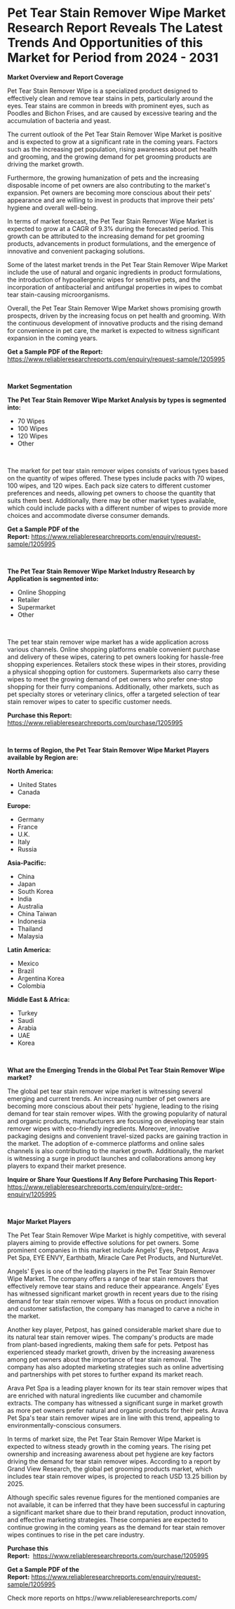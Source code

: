 <p><h1>Pet Tear Stain Remover Wipe Market Research Report Reveals The Latest Trends And Opportunities of this Market for Period from 2024 - 2031</h1></p><p><strong>Market Overview and Report Coverage</strong></p>
<p><p>Pet Tear Stain Remover Wipe is a specialized product designed to effectively clean and remove tear stains in pets, particularly around the eyes. Tear stains are common in breeds with prominent eyes, such as Poodles and Bichon Frises, and are caused by excessive tearing and the accumulation of bacteria and yeast.</p><p>The current outlook of the Pet Tear Stain Remover Wipe Market is positive and is expected to grow at a significant rate in the coming years. Factors such as the increasing pet population, rising awareness about pet health and grooming, and the growing demand for pet grooming products are driving the market growth.</p><p>Furthermore, the growing humanization of pets and the increasing disposable income of pet owners are also contributing to the market's expansion. Pet owners are becoming more conscious about their pets' appearance and are willing to invest in products that improve their pets' hygiene and overall well-being.</p><p>In terms of market forecast, the Pet Tear Stain Remover Wipe Market is expected to grow at a CAGR of 9.3% during the forecasted period. This growth can be attributed to the increasing demand for pet grooming products, advancements in product formulations, and the emergence of innovative and convenient packaging solutions.</p><p>Some of the latest market trends in the Pet Tear Stain Remover Wipe Market include the use of natural and organic ingredients in product formulations, the introduction of hypoallergenic wipes for sensitive pets, and the incorporation of antibacterial and antifungal properties in wipes to combat tear stain-causing microorganisms.</p><p>Overall, the Pet Tear Stain Remover Wipe Market shows promising growth prospects, driven by the increasing focus on pet health and grooming. With the continuous development of innovative products and the rising demand for convenience in pet care, the market is expected to witness significant expansion in the coming years.</p></p>
<p><strong>Get a Sample PDF of the Report:</strong> <a href="https://www.reliableresearchreports.com/enquiry/request-sample/1205995">https://www.reliableresearchreports.com/enquiry/request-sample/1205995</a></p>
<p>&nbsp;</p>
<p><strong>Market Segmentation</strong></p>
<p><strong>The Pet Tear Stain Remover Wipe Market Analysis by types is segmented into:</strong></p>
<p><ul><li>70 Wipes</li><li>100 Wipes</li><li>120 Wipes</li><li>Other</li></ul></p>
<p>&nbsp;</p>
<p><p>The market for pet tear stain remover wipes consists of various types based on the quantity of wipes offered. These types include packs with 70 wipes, 100 wipes, and 120 wipes. Each pack size caters to different customer preferences and needs, allowing pet owners to choose the quantity that suits them best. Additionally, there may be other market types available, which could include packs with a different number of wipes to provide more choices and accommodate diverse consumer demands.</p></p>
<p><strong>Get a Sample PDF of the Report:</strong>&nbsp;<a href="https://www.reliableresearchreports.com/enquiry/request-sample/1205995">https://www.reliableresearchreports.com/enquiry/request-sample/1205995</a></p>
<p>&nbsp;</p>
<p><strong>The Pet Tear Stain Remover Wipe Market Industry Research by Application is segmented into:</strong></p>
<p><ul><li>Online Shopping</li><li>Retailer</li><li>Supermarket</li><li>Other</li></ul></p>
<p>&nbsp;</p>
<p><p>The pet tear stain remover wipe market has a wide application across various channels. Online shopping platforms enable convenient purchase and delivery of these wipes, catering to pet owners looking for hassle-free shopping experiences. Retailers stock these wipes in their stores, providing a physical shopping option for customers. Supermarkets also carry these wipes to meet the growing demand of pet owners who prefer one-stop shopping for their furry companions. Additionally, other markets, such as pet specialty stores or veterinary clinics, offer a targeted selection of tear stain remover wipes to cater to specific customer needs.</p></p>
<p><strong>Purchase this Report:</strong>&nbsp; <a href="https://www.reliableresearchreports.com/purchase/1205995">https://www.reliableresearchreports.com/purchase/1205995</a></p>
<p>&nbsp;</p>
<p><strong>In terms of Region, the Pet Tear Stain Remover Wipe Market Players available by Region are:</strong></p>
<p>
    <p> <strong> North America: </strong>
        <ul>
            <li>United States</li>
            <li>Canada</li>
        </ul>
        </p> 
    <p> <strong> Europe: </strong>
        <ul>
            <li>Germany</li>
            <li>France</li>
            <li>U.K.</li>
            <li>Italy</li>
            <li>Russia</li>
        </ul>
        </p> 
    <p> <strong> Asia-Pacific: </strong>
        <ul>
            <li>China</li>
            <li>Japan</li>
            <li>South Korea</li>
            <li>India</li>
            <li>Australia</li>
            <li>China Taiwan</li>
            <li>Indonesia</li>
            <li>Thailand</li>
            <li>Malaysia</li>
        </ul>
        </p> 
    <p> <strong> Latin America: </strong>
        <ul>
            <li>Mexico</li>
            <li>Brazil</li>
            <li>Argentina Korea</li>
            <li>Colombia</li>
        </ul>
        </p> 
    <p> <strong> Middle East & Africa: </strong>
        <ul>
            <li>Turkey</li>
            <li>Saudi</li>
            <li>Arabia</li>
            <li>UAE</li>
            <li>Korea</li>
        </ul>
    </p>
    </p>
<p>&nbsp;</p>
<p><strong>What are the Emerging Trends in the Global Pet Tear Stain Remover Wipe market?</strong></p>
<p><p>The global pet tear stain remover wipe market is witnessing several emerging and current trends. An increasing number of pet owners are becoming more conscious about their pets' hygiene, leading to the rising demand for tear stain remover wipes. With the growing popularity of natural and organic products, manufacturers are focusing on developing tear stain remover wipes with eco-friendly ingredients. Moreover, innovative packaging designs and convenient travel-sized packs are gaining traction in the market. The adoption of e-commerce platforms and online sales channels is also contributing to the market growth. Additionally, the market is witnessing a surge in product launches and collaborations among key players to expand their market presence.</p></p>
<p><strong>Inquire or Share Your Questions If Any Before Purchasing This Report</strong>- <a href="https://www.reliableresearchreports.com/enquiry/pre-order-enquiry/1205995">https://www.reliableresearchreports.com/enquiry/pre-order-enquiry/1205995</a></p>
<p>&nbsp;</p>
<p><strong>Major Market Players</strong></p>
<p><p>The Pet Tear Stain Remover Wipe Market is highly competitive, with several players aiming to provide effective solutions for pet owners. Some prominent companies in this market include Angels' Eyes, Petpost, Arava Pet Spa, EYE ENVY, Earthbath, Miracle Care Pet Products, and NurtureVet.</p><p>Angels' Eyes is one of the leading players in the Pet Tear Stain Remover Wipe Market. The company offers a range of tear stain removers that effectively remove tear stains and reduce their appearance. Angels' Eyes has witnessed significant market growth in recent years due to the rising demand for tear stain remover wipes. With a focus on product innovation and customer satisfaction, the company has managed to carve a niche in the market.</p><p>Another key player, Petpost, has gained considerable market share due to its natural tear stain remover wipes. The company's products are made from plant-based ingredients, making them safe for pets. Petpost has experienced steady market growth, driven by the increasing awareness among pet owners about the importance of tear stain removal. The company has also adopted marketing strategies such as online advertising and partnerships with pet stores to further expand its market reach.</p><p>Arava Pet Spa is a leading player known for its tear stain remover wipes that are enriched with natural ingredients like cucumber and chamomile extracts. The company has witnessed a significant surge in market growth as more pet owners prefer natural and organic products for their pets. Arava Pet Spa's tear stain remover wipes are in line with this trend, appealing to environmentally-conscious consumers.</p><p>In terms of market size, the Pet Tear Stain Remover Wipe Market is expected to witness steady growth in the coming years. The rising pet ownership and increasing awareness about pet hygiene are key factors driving the demand for tear stain remover wipes. According to a report by Grand View Research, the global pet grooming products market, which includes tear stain remover wipes, is projected to reach USD 13.25 billion by 2025.</p><p>Although specific sales revenue figures for the mentioned companies are not available, it can be inferred that they have been successful in capturing a significant market share due to their brand reputation, product innovation, and effective marketing strategies. These companies are expected to continue growing in the coming years as the demand for tear stain remover wipes continues to rise in the pet care industry.</p></p>
<p><strong>Purchase this Report:</strong>&nbsp;&nbsp;<a href="https://www.reliableresearchreports.com/purchase/1205995">https://www.reliableresearchreports.com/purchase/1205995</a></p>
<p></p>
<p><strong>Get a Sample PDF of the Report:</strong>&nbsp;<a href="https://www.reliableresearchreports.com/enquiry/request-sample/1205995">https://www.reliableresearchreports.com/enquiry/request-sample/1205995</a></p>
<p>Check more reports on https://www.reliableresearchreports.com/</p>